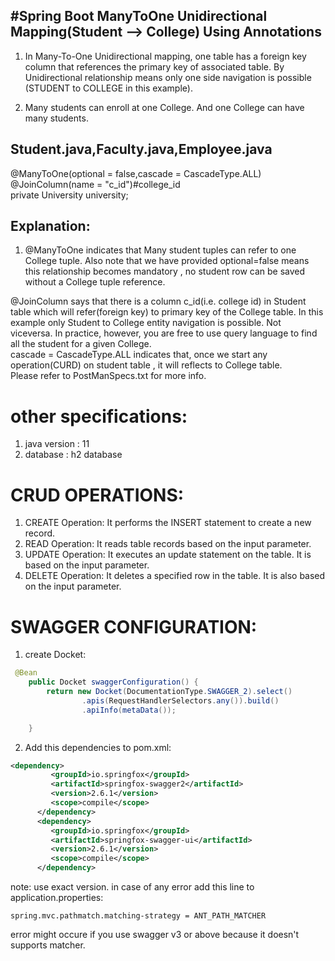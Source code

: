 ## #Spring Boot ManyToOne Unidirectional Mapping(Student --> College) Using Annotations

1. In Many-To-One Unidirectional mapping, one table has a foreign key column that references the primary key of associated table.
   By Unidirectional relationship means only one side navigation is possible (STUDENT to COLLEGE in this example).

2. Many students can enroll at one College. And one College can have many students.

## Student.java,Faculty.java,Employee.java

@ManyToOne(optional = false,cascade = CascadeType.ALL)\
@JoinColumn(name = "c_id")#college_id\
private University university;

## Explanation:

1. @ManyToOne indicates that Many student tuples can refer to one College tuple.
Also note that we have provided optional=false means this relationship becomes mandatory , no student row can be saved without a College tuple reference.


@JoinColumn says that there is a column c_id(i.e. college id) in Student table which will refer(foreign key) to primary key of the College table.
In this example only Student to College entity navigation is possible. Not viceversa.
In practice, however, you are free to use query language to find all the student for a given College.\
cascade = CascadeType.ALL indicates that, once we start any operation(CURD) on student table , it will reflects to College table.\
Please refer to PostManSpecs.txt for more info.

# other specifications:
1. java version : 11
2. database : h2 database

# CRUD OPERATIONS:
1. CREATE Operation: It performs the INSERT statement to create a new record.
2. READ Operation: It reads table records based on the input parameter.
3. UPDATE Operation: It executes an update statement on the table. It is based on the input parameter.
4. DELETE Operation: It deletes a specified row in the table. It is also based on the input parameter.

# SWAGGER CONFIGURATION:
1. create Docket:
```java
 @Bean
    public Docket swaggerConfiguration() {
        return new Docket(DocumentationType.SWAGGER_2).select()
                .apis(RequestHandlerSelectors.any()).build()
                .apiInfo(metaData());

    }
```
2. Add this dependencies to pom.xml:
```xml
<dependency>
         <groupId>io.springfox</groupId>
         <artifactId>springfox-swagger2</artifactId>
         <version>2.6.1</version>
         <scope>compile</scope>
      </dependency>
      <dependency>
         <groupId>io.springfox</groupId>
         <artifactId>springfox-swagger-ui</artifactId>
         <version>2.6.1</version>
         <scope>compile</scope>
      </dependency>
```
note: use exact version. in case of any error add this line to application.properties:
```properties
spring.mvc.pathmatch.matching-strategy = ANT_PATH_MATCHER
```
error might occure if you use swagger v3 or above because it doesn't supports matcher.
